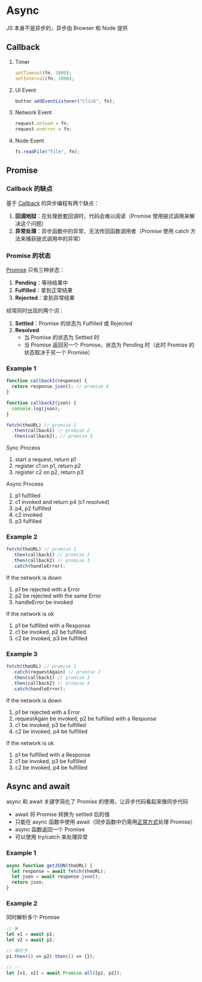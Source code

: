 # Async

JS 本身不是异步的，异步由 Browser 和 Node 提供

## Callback

1. Timer

   ```js
   setTimeout(fn, 1000);
   setInterval(fn, 1000);
   ```

2. UI Event

   ```js
   button.addEventListener("click", fn);
   ```

3. Network Event

   ```js
   request.onload = fn;
   request.onerror = fn;
   ```

4. Node Event

   ```js
   fs.readFile("file", fn);
   ```

## Promise

### Callback 的缺点

基于 [Callback](#callback) 的异步编程有两个缺点：

1. **回调地狱**：在处理嵌套回调时，代码会难以阅读（Promise 使用链式调用来解决这个问题）
2. **异常处理**：异步函数中的异常，无法传回函数调用者（Promise 使用 catch 方法来捕获链式调用中的异常）

### Promise 的状态

[Promise](https://262.ecma-international.org/10.0/index.html#sec-promise-objects) 只有三种状态：

1. **Pending**：等待结果中
2. **Fulfilled**：拿到正常结果
3. **Rejected**：拿到异常结果

经常同时出现的两个词：

1. **Settled**：Promise 的状态为 Fulfilled 或 Rejected
2. **Resolved**
   - 当 Promise 的状态为 Settled 时
   - 当 Promise 返回另一个 Promise，状态为 Pending 时（此时 Promise 的状态取决于另一个 Promise）

### Example 1

```js
function callback1(response) {
  return response.json(); // promise 4
}

function callback2(json) {
  console.log(json);
}

fetch(theURL) // promise 1
  .then(callback1) // promise 2
  .then(callback2); // promise 3
```

Sync Process

1. start a request, return p1
2. register c1 on p1, return p2
3. register c2 on p2, return p3

Async Process

1. p1 fulfilled
2. c1 invoked and return p4 (c1 resolved)
3. p4, p2 fulfilled
4. c2 invoked
5. p3 fulfilled

### Example 2

```js
fetch(theURL) // promise 1
  .then(callback1) // promise 2
  .then(callback2) // promise 3
  .catch(handleError);
```

If the network is down

1. p1 be rejected with a Error
2. p2 be rejected with the same Error
3. handleError be invoked

If the network is ok

1. p1 be fulfilled with a Response
2. c1 be invoked, p2 be fulfilled
3. c2 be invoked, p3 be fulfilled

### Example 3

```js
fetch(theURL) // promise 1
  .catch(requestAgain) // promise 2
  .then(callback1) // promise 3
  .then(callback2) // promise 4
  .catch(handleError);
```

If the network is down

1. p1 be rejected with a Error
2. requestAgain be invoked, p2 be fulfilled with a Response
3. c1 be invoked, p3 be fulfilled
4. c2 be invoked, p4 be fulfilled

If the network is ok

1. p1 be fulfilled with a Response
2. c1 be invoked, p3 be fulfilled
3. c2 be invoked, p4 be fulfilled

## Async and await

async 和 await 关键字简化了 Promise 的使用，让异步代码看起来像同步代码

- await 将 Promise 转换为 settled 后的值
- 只能在 async 函数中使用 await（同步函数中仍需用[正常方式](#example-1)处理 Promise）
- async 函数返回一个 Promise
- 可以使用 try/catch 来处理异常

### Example 1

```js
async function getJSON(theURL) {
  let response = await fetch(theURL);
  let json = await response.json();
  return json;
}
```

### Example 2

同时解析多个 Promise

```js
// ❌
let v1 = await p1;
let v2 = await p2;

// 等价于
p1.then(() => p2).then(() => {});

// ✅
let [v1, v2] = await Promise.all([p1, p2]);
```
